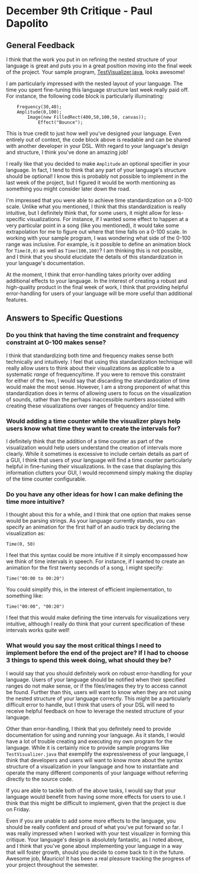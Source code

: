 # December 9th Critique - Paul Dapolito

## General Feedback

I think that the work you put in on refining the nested structure of your language is great and puts you in a great position moving into the final week of the project. Your sample program, [TestVisualizer.java](https://github.com/mmauricio11235/FrequencyVisualizerDSL/blob/master/FrequencyVisualizerDSL/src/TestVisualizers/TestVisualizer.java), looks awesome!

I am particularly impressed with the nested layout of your language. The time you spent fine-tuning this language structure last week really paid off. For instance, the following code block is particularly illuminating:

		Frequency(30,40);
		Amplitude(0,100);	
			Image(new FilledRect(400,50,100,50, canvas));
				Effect("Bounce");
				
This is true credit to just how well you've designed your language. Even entirely out of context, the code block above is readable and can be shared with another developer in your DSL. With regard to your language's design and structure, I think you've done an amazing job!

I really like that you decided to make `Amplitude` an optional specifier in your language. In fact, I tend to think that any part of your language's structure should be optional! I know this is probably not possible to implement in the last week of the project, but I figured it would be worth mentioning as something you might consider later down the road.

I'm impressed that you were able to achieve time standardization on a 0-100 scale. Unlike what you mentioned, I think that this standardization is really intuitive, but I definitely think that, for some users, it might allow for less-specific visualizations. For instance, if I wanted some effect to happen at a very particular point in a song (like you mentioned), it would take some extrapolation for me to figure out where that time falls on a 0-100 scale. In working with your sample program, I was wondering what side of the 0-100 range was inclusive. For example, is it possible to define an animation block for `Time(0,0)` as well as `Time(100,100)`? I am thinking this is not possible, and I think that you should elucidate the details of this standardization in your language's documentation.

At the moment, I think that error-handling takes priority over adding additional effects to your language. In the interest of creating a robust and high-quality product in the final week of work, I think that providing helpful error-handling for users of your language will be more useful than additional features.


## Answers to Specific Questions

### Do you think that having the time constraint and frequency constraint at 0-100 makes sense?

I think that standardizing both time and frequency makes sense both technically and intuitively. I feel that using this standardization technique will really allow users to think about their visualizations as applicable to a systematic <i>range</i> of frequency/time. If you were to remove this constraint for either of the two, I would say that discarding the standardization of time would make the most sense. However, I am a strong proponent of what this standardization does in terms of allowing users to focus on the visualization of sounds, rather than the perhaps inaccessible numbers associated with creating these visualizations over ranges of frequency and/or time.

### Would adding a time counter while the visualizer plays help users know what time they want to create the intervals for?

I definitely think that the addition of a time counter as part of the visualization would help users understand the creation of intervals more clearly. While it sometimes is excessive to include certain details as part of a GUI, I think that users of your language will find a time counter particularly helpful in fine-tuning their visualizations. In the case that displaying this information clutters your GUI, I would recommend simply making the display of the time counter configurable.

### Do you have any other ideas for how I can make defining the time more intuitive?

I thought about this for a while, and I think that one option that makes sense would be parsing strings. As your language currently stands, you can specify an animation for the first half of an audio track by declaring the visualization as:

	Time(0, 50)
	
I feel that this syntax could be more intuitive if it simply encompassed how we think of time intervals in speech. For instance, if I wanted to create an animation for the first twenty seconds of a song, I might specify:
	
	Time("00:00 to 00:20")
	
You could simplify this, in the interest of efficient implementation, to something like:

	Time("00:00", "00:20")
	
I feel that this would make defining the time intervals for visualizations very intuitive, although I really do think that your current specification of these intervals works quite well!

### What would you say the most critical things I need to implement before the end of the project are? If I had to choose 3 things to spend this week doing, what should they be?

I would say that you should definitely work on robust error-handling for your language. Users of your language should be notified when their specified ranges do not make sense, or if the files/images they try to access cannot be found. Further than this, users will want to know when they are not using the nested structure of your language correctly. This might be a particularly difficult error to handle, but I think that users of your DSL will need to receive helpful feedback on how to leverage the nested structure of your language.

Other than error-handling, I think that you definitely need to provide documentation for using and running your language. As it stands, I would have a lot of trouble creating and executing my own program for the language. While it is certainly nice to provide sample programs like `TestVisualizer.java` that exemplify the expressiveness of your language, I think that developers and users will want to know more about the syntax structure of a visualization in your language and how to instantiate and operate the many different components of your language without referring directly to the source code. 

If you are able to tackle both of the above tasks, I would say that your language would benefit from having some more effects for users to use. I think that this might be difficult to implement, given that the project is due on Friday. 

Even if you are unable to add some more effects to the language, you should be really confident and proud of what you've put forward so far. I was really impressed when I worked with your test visualizer in forming this critique. Your language's design is absolutely fantastic, as I noted above, and I think that you've gone about implementing your language in a way that will foster growth, should you decide to come back to it in the future. Awesome job, Mauricio! It has been a real pleasure tracking the progress of your project throughout the semester.
